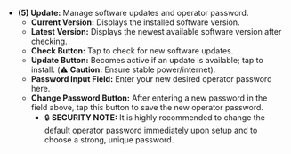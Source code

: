 * **(5) Update:** Manage software updates and operator password.
    * **Current Version:** Displays the installed software version.
    * **Latest Version:** Displays the newest available software version after checking.
    * **Check Button:** Tap to check for new software updates.
    * **Update Button:** Becomes active if an update is available; tap to install. (⚠️ **Caution:** Ensure stable power/internet).
    * **Password Input Field:** Enter your new desired operator password here.
    * **Change Password Button:** After entering a new password in the field above, tap this button to save the new operator password.
        * 🔒 **SECURITY NOTE:** It is highly recommended to change the default operator password immediately upon setup and to choose a strong, unique password.